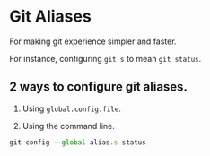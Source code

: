 # Git Aliases

For making git experience simpler and faster.

For instance, configuring `git s` to mean `git status`.

## 2 ways to configure git aliases.

1. Using `global.config.file`.

2. Using the command line.

```js
git config --global alias.s status
```
